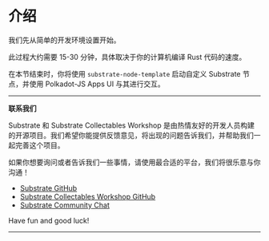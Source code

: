 # 介绍

我们先从简单的开发环境设置开始。

此过程大约需要 15-30 分钟，具体取决于你的计算机编译 Rust 代码的速度。

在本节结束时，你将使用 `substrate-node-template` 启动自定义 Substrate 节点，并使用 Polkadot-JS Apps UI 与其进行交互。

---
**联系我们**

Substrate 和 Substrate Collectables Workshop 是由热情友好的开发人员构建的开源项目。我们希望你能提供反馈意见，将出现的问题告诉我们，并帮助我们一起完善这个项目。

如果你想要询问或者告诉我们一些事情，请使用最合适的平台，我们将很乐意与你沟通！

- [Substrate GitHub](https://github.com/paritytech/substrate)
- [Substrate Collectables Workshop GitHub](https://github.com/shawntabrizi/substrate-collectables-workshop)
- [Substrate Community Chat](https://docs.substrate.dev/docs/feedback)

Have fun and good luck!

---